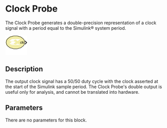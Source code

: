 # Clock Probe

The Clock Probe generates a double-precision representation of a
clock signal with a period equal to the Simulink® system period.

![](./Images/block.png)

## Description
The output clock signal has a 50/50 duty cycle with the clock asserted
at the start of the Simulink sample period. The Clock Probe's double
output is useful only for analysis, and cannot be translated into
hardware.

## Parameters
There are no parameters for this block.
